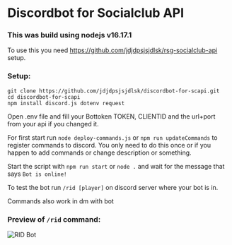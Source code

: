 # Discordbot for Socialclub API

### This was build using nodejs v16.17.1

To use this you need https://github.com/jdjdpsjsjdlsk/rsg-socialclub-api setup.

### Setup:
```
git clone https://github.com/jdjdpsjsjdlsk/discordbot-for-scapi.git
cd discordbot-for-scapi
npm install discord.js dotenv request
```

Open .env file and fill your Bottoken TOKEN, CLIENTID and the url+port from your api if you changed it.

For first start run `node deploy-commands.js` or `npm run updateCommands` to register commands to discord. You only need to do this once or if you happen to add commands or change description or something.

Start the script with `npm run start` or `node .` and wait for the message that says `Bot is online!`

To test the bot run `/rid [player]` on discord server where your bot is in.

Commands also work in dm with bot

### Preview of `/rid` command:

![RID Bot](https://user-images.githubusercontent.com/41925758/207939713-ec1acebd-5905-49ed-ab8b-4b90a7361adf.PNG)
